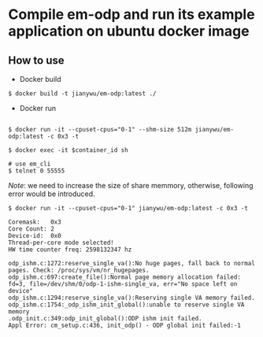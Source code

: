 # Compile em-odp and run its example application on ubuntu docker image

## How to use

* Docker build

`$ docker build -t jianywu/em-odp:latest ./`

* Docker run

```

$ docker run -it --cpuset-cpus="0-1" --shm-size 512m jianywu/em-odp:latest -c 0x3 -t

$ docker exec -it $container_id sh

# use em_cli
$ telnet 0 55555

```

_Note_: we need to increase the size of share memmory, otherwise, following error would be introduced.

```
$ docker run -it --cpuset-cpus="0-1" jianywu/em-odp:latest -c 0x3 -t

Coremask:   0x3
Core Count: 2
Device-id:  0x0
Thread-per-core mode selected!
HW time counter freq: 2598132347 hz

odp_ishm.c:1272:reserve_single_va():No huge pages, fall back to normal pages. Check: /proc/sys/vm/nr_hugepages.
odp_ishm.c:697:create_file():Normal page memory allocation failed: fd=3, file=/dev/shm/0/odp-1-ishm-single_va, err="No space left on device"
odp_ishm.c:1294:reserve_single_va():Reserving single VA memory failed.
odp_ishm.c:1754:_odp_ishm_init_global():unable to reserve single VA memory
.odp_init.c:349:odp_init_global():ODP ishm init failed.
Appl Error: cm_setup.c:436, init_odp() - ODP global init failed:-1
```
